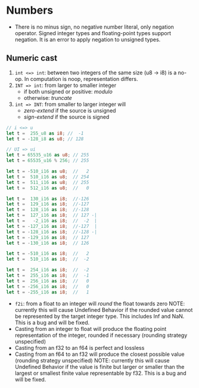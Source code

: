 # Numbers

- There is no minus sign, no negative number literal, only negation operator.
  Signed integer types and floating-point types support negation.
  It is an error to apply negation to unsigned types.



## Numeric cast

1. `int <=> int`: between two integers of the same size (u8 -> i8) 
    is a no-op. In computation is noop, representation differs.
2. `INT => int`: from larger to smaller integer
    - if both unsigned or positive: *modulo*
    - otherwise: *truncate*
3. `int => INT`: from smaller to larger integer will
    - *zero-extend* if the source is unsigned
    - *sign-extend* if the source is signed

```rust
// i <=> u
let t =  255_u8 as i8; //  -1
let t = -128_i8 as u8; // 128

// UI => ui
let t = 65535_u16 as u8; // 255
let t = 65535_u16 % 256; // 255

let t = -510_i16 as u8;  //   2
let t =  510_i16 as u8;  // 254
let t =  511_i16 as u8;  // 255
let t =  512_i16 as u8;  //   0

let t =  130_i16 as i8;  //-126
let t =  129_i16 as i8;  //-127
let t =  128_i16 as i8;  //-128
let t =  127_i16 as i8;  // 127 -|
let t =   -2_i16 as i8;  //  -2  |
let t = -127_i16 as i8;  //-127  |
let t = -128_i16 as i8;  //-128 -|
let t = -129_i16 as i8;  // 127
let t = -130_i16 as i8;  // 126

let t = -510_i16 as i8;  //   2
let t =  510_i16 as i8;  //  -2

let t =  254_i16 as i8;  //  -2
let t =  255_i16 as i8;  //  -1
let t =  256_i16 as i8;  //   0
let t = -256_i16 as i8;  //   0
let t = -255_i16 as i8;  //   1
```


- `f2i`: from a float to an integer will *round* the float towards zero
  NOTE: currently this will cause Undefined Behavior if the rounded value cannot be represented by the target integer type. This includes Inf and NaN. This is a bug and will be fixed.
- Casting from an integer to float will produce the floating point 
  representation of the integer, rounded if necessary (rounding strategy unspecified)
- Casting from an f32 to an f64 is perfect and lossless
- Casting from an f64 to an f32 will produce the closest possible value
  (rounding strategy unspecified)
  NOTE: currently this will cause Undefined Behavior if the value is finite but larger or smaller than the largest or smallest finite value representable by f32. This is a bug and will be fixed.

